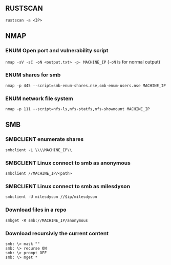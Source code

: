 ## RUSTSCAN
`rustscan -a <IP>`

## NMAP
### ENUM Open port and vulnerability script
`nmap -sV -sC -oN <output.txt> -p- MACHINE_IP` (`-oN` is for normal output)
### ENUM shares for smb 
`nmap -p 445 --script=smb-enum-shares.nse,smb-enum-users.nse MACHINE_IP`
### ENUM network file system
`nmap -p 111 --script=nfs-ls,nfs-statfs,nfs-showmount MACHINE_IP`

## SMB
### SMBCLIENT enumerate shares
`smbclient -L \\\\MACHINE_IP\\`
### SMBCLIENT Linux connect to smb as anonymous
`smbclient //MACHINE_IP/<path>`
### SMBCLIENT Linux connect to smb as milesdyson
`smbclient -U milesdyson //$ip/milesdyson`
### Download files in a repo
`smbget -R smb://MACHINE_IP/anonymous`
### Download recursivly the current content
```
smb: \> mask ""
smb: \> recurse ON
smb: \> prompt OFF
smb: \> mget *
```
